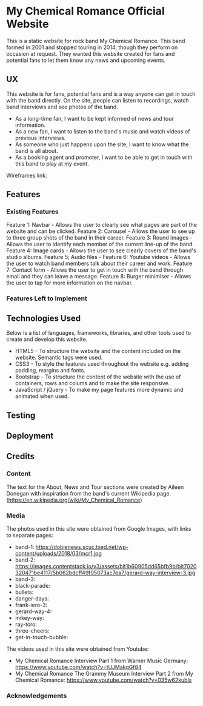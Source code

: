 # My Chemical Romance Official Website

This is a static website for rock band My Chemical Romance. 
This band formed in 2001 and stopped touring in 2014, though they perform on occasion at request. 
They wanted this website created for fans and potential fans to let them know any news and upcoming events.

## UX

This website is for fans, potential fans and is a way anyone can get in touch with the band directly.
On the site, people can listen to recordings, watch band interviews and see photos of the band.

* As a long-time fan, I want to be kept informed of news and tour information.
* As a new fan, I want to listen to the band's music and watch videos of previous interviews.
* As someone who just happens upon the site, I want to know what the band is all about.
* As a booking agent and promoter, I want to be able to get in touch with this band to play at my event.

Wireframes link:

## Features

### Existing Features

Feature 1: Navbar - Allows the user to clearly see what pages are part of the website and can be clicked.
Feature 2: Carousel - Allows the user to see up to three group shots of the band in their career.
Feature 3: Round images - Allows the user to identify each member of the current line-up of the band.
Feature 4: Image cards - Allows the user to see clearly covers of the band's studio albums.
Feature 5; Audio files -
Feature 6: Youtube videos - Allows the user to watch band members talk about their career and work.
Feature 7: Contact form - Allows the user to get in touch with the band through email and they can leave a message.
Feature 8: Burger minimiser - Allows the user to tap for more information on the navbar.

### Features Left to Implement

## Technologies Used

Below is a list of languages, frameworks, libraries, and other tools used to create and develop this website. 

* HTML5 - To structure the website and the content included on the website. Semantic tags were used.
* CSS3 - To style the features used throughout the website e.g. adding padding, margins and fonts.
* Bootstrap - To structure the content of the website with the use of containers, rows and colums and to make the site responsive.
* JavaScript / jQuery - To make my page features more dynamic and animated when used.

## Testing

## Deployment

## Credits

### Content

The text for the About, News and Tour sections were created by Aileen Donegan with inspiration from the band's current Wikipedia page. 
(https://en.wikipedia.org/wiki/My_Chemical_Romance)

### Media

The photos used in this site were obtained from Google Images, with links to separate pages:

* band-1: https://dobienews.scuc.txed.net/wp-content/uploads/2018/03/mcr1.jpg
* band-2: https://images.contentstack.io/v3/assets/blt1b60905dd65bfb9b/blt7020320471be4117/5b062bdcff49f05073ac7ea7/gerard-way-interview-3.jpg
* band-3: 
* black-parade:
* bullets:
* danger-days:
* frank-iero-3:
* gerard-way-4:
* mikey-way:
* ray-toro:
* three-cheers:
* get-in-touch-bubble:

The videos used in this site were obtained from Youtube: 

* My Chemical Romance Interview Part 1 from Warner Music Germany: https://www.youtube.com/watch?v=tUJMakgGf84
* My Chemical Romance The Grammy Museum Interview Part 2 from My Chemical Romance: https://www.youtube.com/watch?v=035w62kubls

### Acknowledgements